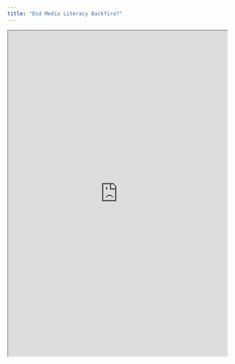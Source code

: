 ```yaml
---
title: "Did Media Literacy Backfire?"
---
```




<iframe height="750" width="100%" src="https://ewelton.github.io/ktest/wiki.html#Did%20Media%20Literacy%20Backfire?"></iframe>

